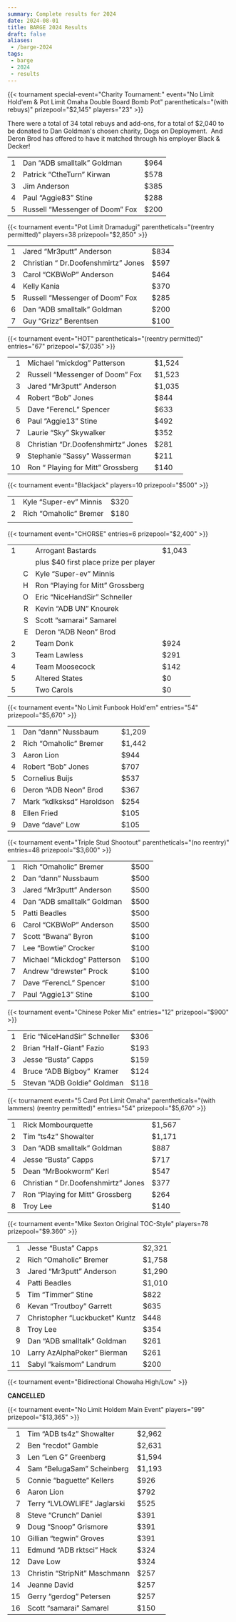 ```yaml
---
summary: Complete results for 2024
date: 2024-08-01
title: BARGE 2024 Results
draft: false
aliases:
 - /barge-2024
tags:
 - barge
 - 2024
 - results
---
```


{{< tournament
    special-event="Charity Tournament:"
    event="No Limit Hold'em & Pot Limit Omaha Double Board Bomb Pot"
    parentheticals="(with rebuys)"
    prizepool="$2,145"
    players="23" >}}

There were a total of 34 total rebuys and add-ons, for a total of $2,040 to be
donated to Dan Goldman's chosen charity, Dogs on Deployment.&nbsp; And Deron
Brod has offered to have it matched through his employer Black &amp; Decker!

|   |                                             |      |
|--:|---------------------------------------------|------|
| 1 | Dan &ldquo;ADB smalltalk&rdquo; Goldman     | $964 |
| 2 | Patrick &ldquo;CtheTurn&rdquo; Kirwan       | $578 |
| 3 | Jim Anderson                                | $385 |
| 4 | Paul &ldquo;Aggie83&rdquo; Stine            | $288 |
| 5 | Russell &ldquo;Messenger of Doom&rdquo; Fox | $200 |

{{< tournament
    event="Pot Limit Dramadugi"
    parentheticals="(reentry permitted)"
    players=38
    prizepool="$2,850" >}}

|   |                                                 |      |
|--:|-------------------------------------------------|------|
| 1 | Jared &ldquo;Mr3putt&rdquo; Anderson            | $834 |
| 2 | Christian &ldquo; Dr.Doofenshmirtz&rdquo; Jones | $597 |
| 3 | Carol &ldquo;CKBWoP&rdquo; Anderson             | $464 |
| 4 | Kelly Kania                                     | $370 |
| 5 | Russell &ldquo;Messenger of Doom&rdquo; Fox     | $285 |
| 6 | Dan &ldquo;ADB smalltalk&rdquo; Goldman         | $200 |
| 7 | Guy &ldquo;Grizz&rdquo; Berentsen               | $100 |


{{< tournament
event="HOT"
parentheticals="(reentry permitted)"
entries="67"
prizepool="$7,035" >}}

|    |                                                |        |
|---:|------------------------------------------------|--------|
|  1 | Michael &ldquo;mickdog&rdquo; Patterson        | $1,524 |
|  2 | Russell &ldquo;Messenger of Doom&rdquo; Fox    | $1,523 |
|  3 | Jared &ldquo;Mr3putt&rdquo; Anderson           | $1,035 |
|  4 | Robert &ldquo;Bob&rdquo; Jones                 | $844   |
|  5 | Dave &ldquo;FerencL&rdquo; Spencer             | $633   |
|  6 | Paul &ldquo;Aggie13&rdquo; Stine               | $492   |
|  7 | Laurie &ldquo;Sky&rdquo; Skywalker             | $352   |
|  8 | Christian &ldquo;Dr.Doofenshmirtz&ldquo; Jones | $281   |
|  9 | Stephanie &ldquo;Sassy&rdquo; Wasserman        | $211   |
| 10 | Ron &ldquo; Playing for Mitt&rdquo; Grossberg  | $140   |

{{< tournament
    event="Blackjack"
    players=10
    prizepool="$500" >}}

|   |                                    |      |
|--:|------------------------------------|------|
| 1 | Kyle &ldquo;Super-ev&rdquo; Minnis | $320 |
| 2 | Rich &ldquo;Omaholic&rdquo; Bremer | $180 |
|   |                                    |      |

{{< tournament
    event="CHORSE"
    entries=6
    prizepool="$2,400" >}}

|   |   |                                              |        |
|--:|--:|----------------------------------------------|--------|
| 1 |   | Arrogant Bastards                            | $1,043 |
|   |   | plus $40 first place prize per player        |        |
|   | C | Kyle &ldquo;Super-ev&rdquo; Minnis           |        |
|   | H | Ron &ldquo;Playing for Mitt&rdquo; Grossberg |        |
|   | O | Eric &ldquo;NiceHandSir&rdquo; Schneller     |        |
|   | R | Kevin &ldquo;ADB UN&rdquo; Knourek           |        |
|   | S | Scott &ldquo;samarai&rdquo; Samarel          |        |
|   | E | Deron &ldquo;ADB Neon&rdquo; Brod            |        |
| 2 |   | Team Donk                                    | $924   |
| 3 |   | Team Lawless                                 | $291   |
| 4 |   | Team Moosecock                               | $142   |
| 5 |   | Altered States                               | $0     |
| 5 |   | Two Carols                                   | $0     |

{{< tournament
    event="No Limit Funbook Hold'em"
    entries="54"
    prizepool="$5,670" >}}

|   |                                               |      |
|--:|-----------------------------------------------|------|
| 1 | Dan &ldquo;dann&rdquo; Nussbaum |  $1,209 |
| 2 | Rich &ldquo;Omaholic&rdquo; Bremer | $1,442 |
| 3 | Aaron Lion | $944 |
| 4 | Robert &ldquo;Bob&rdquo; Jones | $707 |
| 5 | Cornelius Buijs | $537 |
| 6 | Deron &ldquo;ADB Neon&rdquo; Brod |  $367 |
| 7 | Mark &ldquo;kdlksksd&rdquo; Haroldson | $254 |
| 8 | Ellen Fried |  $105 |
| 9 | Dave &ldquo;dave&rdquo; Low | $105 |

{{< tournament
    event="Triple Stud Shootout"
    parentheticals="(no reentry)"
    entries=48
    prizepool="$3,600" >}}


|   |                                               |      |
|--:|-----------------------------------------------|------|
| 1 | Rich &ldquo;Omaholic&rdquo; Bremer            | $500 |
| 2 | Dan &ldquo;dann&rdquo; Nussbaum               | $500 |
| 3 | Jared &ldquo;Mr3putt&rdquo; Anderson          | $500 |
| 4 | Dan &ldquo;ADB smalltalk&rdquo; Goldman&nbsp; | $500 |
| 5 | Patti Beadles                                 | $500 |
| 6 | Carol &ldquo;CKBWoP&rdquo; Anderson           | $500 |
| 7 | Scott &ldquo;Bwana&rdquo; Byron               | $100 |
| 7 | Lee &ldquo;Bowtie&rdquo; Crocker              | $100 |
| 7 | Michael &ldquo;Mickdog&rdquo; Patterson       | $100 |
| 7 | Andrew &ldquo;drewster&rdquo; Prock           | $100 |
| 7 | Dave &ldquo;FerencL&rdquo; Spencer            | $100 |
| 7 | Paul &ldquo;Aggie13&rdquo; Stine              | $100 |
 
{{< tournament
event="Chinese Poker Mix"
    entries="12"
    prizepool="$900" >}}

|   |                                             |      |
|--:|---------------------------------------------|------|
| 1 | Eric &ldquo;NiceHandSir&rdquo; Schneller    | $306 |
| 2 | Brian &ldquo;Half-Giant&rdquo; Fazio        | $193 |
| 3 | Jesse &ldquo;Busta&rdquo; Capps             | $159 |
| 4 | Bruce &ldquo;ADB Bigboy&rdquo;&nbsp; Kramer | $124 |
| 5 | Stevan &ldquo;ADB Goldie&rdquo; Goldman     | $118 |

{{< tournament
    event="5 Card Pot Limit Omaha"
    parentheticals="(with lammers) (reentry permitted)"
    entries="54"
    prizepool="$5,670" >}}

|   |                                                 |        |
|--:|-------------------------------------------------|--------|
| 1 | Rick Mombourquette                              | $1,567 |
| 2 | Tim &ldquo;ts4z&rdquo; Showalter                | $1,171 |
| 3 | Dan &ldquo;ADB smalltalk&rdquo; Goldman         | $887   |
| 4 | Jesse &ldquo;Busta&rdquo; Capps                 | $717   |
| 5 | Dean &ldquo;MrBookworm&rdquo; Kerl              | $547   |
| 6 | Christian &ldquo; Dr.Doofenshmirtz&rdquo; Jones | $377   |
| 7 | Ron &ldquo;Playing for Mitt&rdquo; Grossberg    | $264   |
| 8 | Troy Lee                                        | $140   |


{{< tournament 
    event="Mike Sexton Original TOC-Style"
    players=78
    prizepool="$9.360" >}}

|    |                                           |        |
|---:|-------------------------------------------|--------|
| 1 |Jesse &ldquo;Busta&rdquo; Capps |  $2,321 |
| 2 |Rich &ldquo;Omaholic&rdquo; Bremer |  $1,758 |
| 3 |Jared &ldquo;Mr3putt&rdquo; Anderson |  $1,290 |
| 4 |Patti Beadles |  $1,010 |
| 5 |Tim &ldquo;Timmer&rdquo; Stine |  $822 |
| 6 |Kevan &ldquo;Troutboy&rdquo; Garrett | $635 |
| 7 |Christopher &ldquo;Luckbucket&rdquo; Kuntz | $448 |
| 8 |Troy Lee | $354 |
| 9 |Dan &ldquo;ADB smalltalk&rdquo; Goldman |  $261 |
| 10 |Larry AzAlphaPoker&rdquo; Bierman |  $261 |
| 11 |Sabyl &ldquo;kaismom&rdquo; Landrum |  $200

{{< tournament
    event="Bidirectional Chowaha High/Low" >}}
    
**CANCELLED**

{{< tournament
    event="No Limit Holdem Main Event"
    players="99"
    prizepool="$13,365" >}}

|    |                                           |        |
|---:|-------------------------------------------|--------|
|  1 | Tim &ldquo;ADB ts4z&rdquo; Showalter      | $2,962 |
|  2 | Ben &ldquo;recdot&rdquo; Gamble           | $2,631 |
|  3 | Len &ldquo;Len G&rdquo; Greenberg         | $1,594 |
|  4 | Sam &ldquo;BelugaSam&rdquo; Scheinberg    | $1,193 |
|  5 | Connie &ldquo;baguette&rdquo; Kellers     | $926   |
|  6 | Aaron Lion                                | $792   |
|  7 | Terry &ldquo;LVLOWLIFE&rdquo; Jaglarski   | $525   |
|  8 | Steve &ldquo;Crunch&rdquo; Daniel         | $391   |
|  9 | Doug &ldquo;Snoop&rdquo; Grismore         | $391   |
| 10 | Gillian &ldquo;tegwin&rdquo; Groves       | $391   |
| 11 | Edmund &ldquo;ADB rktsci&rdquo; Hack      | $324   |
| 12 | Dave Low                                  | $324   |
| 13 | Christin &ldquo;StripNit&rdquo; Maschmann | $257   |
| 14 | Jeanne David                              | $257   |
| 15 | Gerry &ldquo;gerdog&rdquo; Petersen       | $257   |
| 16 | Scott &ldquo;samarai&rdquo; Samarel       | $150   |
